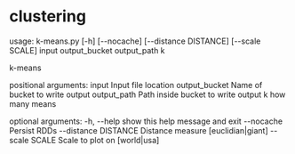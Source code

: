 # clustering
usage: k-means.py [-h] [--nocache] [--distance DISTANCE] [--scale SCALE]
                  input output_bucket output_path k

k-means

positional arguments:
  input                Input file location
  output_bucket        Name of bucket to write output
  output_path          Path inside bucket to write output
  k                    how many means

optional arguments:
  -h, --help           show this help message and exit
  --nocache            Persist RDDs
  --distance DISTANCE  Distance measure [euclidian|giant]
  --scale SCALE        Scale to plot on [world|usa]
